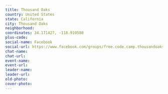 ```yaml
---
title: Thousand Oaks
country: United States
state: California
city: Thousand Oaks
neighborhood: 
coordinates: 34.171427, -118.910588
plus-code:
social-name: Facebook
social-url: https://www.facebook.com/groups/free.code.camp.thousandoaks
chat-name:
chat-url:
event-name:
event-url:
leader-name:
leader-url:
old-photo: 
cover-photo:
---
```

